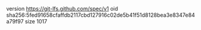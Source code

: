 version https://git-lfs.github.com/spec/v1
oid sha256:5fed91658cfaffdb2117cbd127916c02de5b41f51d8128bea3e8347e84a79f97
size 1017
